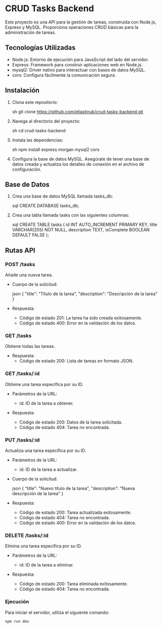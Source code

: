 # CRUD Tasks Backend

Este proyecto es una API para la gestión de tareas, construida con Node.js, Express y MySQL. Proporciona operaciones CRUD básicas para la administración de tareas.

## Tecnologías Utilizadas

- Node.js: Entorno de ejecución para JavaScript del lado del servidor.
- Express: Framework para construir aplicaciones web en Node.js.
- mysql2: Driver nativo para interactuar con bases de datos MySQL.
- cors: Configura fácilmente la comunicación segura.

## Instalación

1. Clona este repositorio:

    sh
    git clone https://github.com/eliastinuk/crud-tasks-backend.git


2. Navega al directorio del proyecto:

    sh
    cd crud-tasks-backend


3. Instala las dependencias:

    sh
    npm install express morgan mysql2 cors


4. Configura la base de datos MySQL. Asegúrate de tener una base de datos creada y actualiza los detalles de conexión en el archivo de configuración.

## Base de Datos

1. Crea una base de datos MySQL llamada tasks_db:

    sql
    CREATE DATABASE tasks_db;


2. Crea una tabla llamada tasks con las siguientes columnas:

    sql
    CREATE TABLE tasks (
        id INT AUTO_INCREMENT PRIMARY KEY,
        title VARCHAR(255) NOT NULL,
        description TEXT,
        isComplete BOOLEAN DEFAULT FALSE
    );


## Rutas API

### POST /tasks

Añade una nueva tarea.

- Cuerpo de la solicitud:

    json
    {
        "title": "Título de la tarea",
        "description": "Descripción de la tarea"
    }


- Respuesta:
    - Código de estado 201: La tarea ha sido creada exitosamente.
    - Código de estado 400: Error en la validación de los datos.

### GET /tasks

Obtiene todas las tareas.

- Respuesta:
    - Código de estado 200: Lista de tareas en formato JSON.

### GET /tasks/:id

Obtiene una tarea específica por su ID.

- Parámetros de la URL:
    - id: ID de la tarea a obtener.

- Respuesta:
    - Código de estado 200: Datos de la tarea solicitada.
    - Código de estado 404: Tarea no encontrada.

### PUT /tasks/:id

Actualiza una tarea específica por su ID.

- Parámetros de la URL:
    - id: ID de la tarea a actualizar.

- Cuerpo de la solicitud:

    json
    {
        "title": "Nuevo título de la tarea",
        "description": "Nueva descripción de la tarea"
    }


- Respuesta:
    - Código de estado 200: Tarea actualizada exitosamente.
    - Código de estado 404: Tarea no encontrada.
    - Código de estado 400: Error en la validación de los datos.

### DELETE /tasks/:id

Elimina una tarea específica por su ID.

- Parámetros de la URL:
    - id: ID de la tarea a eliminar.

- Respuesta:
    - Código de estado 200: Tarea eliminada exitosamente.
    - Código de estado 404: Tarea no encontrada.

### Ejecución

Para iniciar el servidor, utiliza el siguiente comando:

```sh
npm run dev
